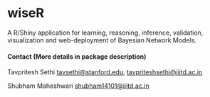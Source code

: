 # wiseR
A R/Shiny application for learning, reasoning, inference, validation, visualization and web-deployment of Bayesian Network Models. 

#### Contact (More details in package description) 

Tavpritesh Sethi <tavsethi@stanford.edu>, <tavpriteshsethi@iiitd.ac.in>

Shubham Maheshwari <shubham14101@iiitd.ac.in>

